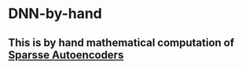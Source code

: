 # DNN-by-hand
##
## This is by hand mathematical computation of [Sparsse Autoencoders](https://x.com/ProfTomYeh/status/1827102141263311006)
